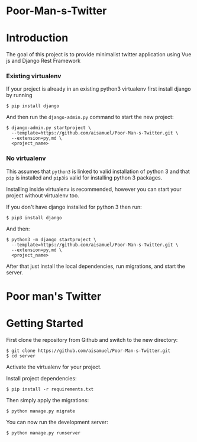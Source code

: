 # Poor-Man-s-Twitter

# Introduction

The goal of this project is to provide minimalist twitter application using Vue js and Django Rest Framework

### Existing virtualenv

If your project is already in an existing python3 virtualenv first install django by running

    $ pip install django
    
And then run the `django-admin.py` command to start the new project:

    $ django-admin.py startproject \
      --template=https://github.com/aisamuel/Poor-Man-s-Twitter.git \
      --extension=py,md \
      <project_name>
      
### No virtualenv

This assumes that `python3` is linked to valid installation of python 3 and that `pip` is installed and `pip3`is valid
for installing python 3 packages.

Installing inside virtualenv is recommended, however you can start your project without virtualenv too.

If you don't have django installed for python 3 then run:

    $ pip3 install django
    
And then:

    $ python3 -m django startproject \
      --template=https://github.com/aisamuel/Poor-Man-s-Twitter.git \
      --extension=py,md \
      <project_name>
      
      
After that just install the local dependencies, run migrations, and start the server.


# Poor man's Twitter

# Getting Started

First clone the repository from Github and switch to the new directory:

    $ git clone https://github.com/aisamuel/Poor-Man-s-Twitter.git
    $ cd server
    
Activate the virtualenv for your project.
    
Install project dependencies:

    $ pip install -r requirements.txt
    
    
Then simply apply the migrations:

    $ python manage.py migrate
    

You can now run the development server:

    $ python manage.py runserver